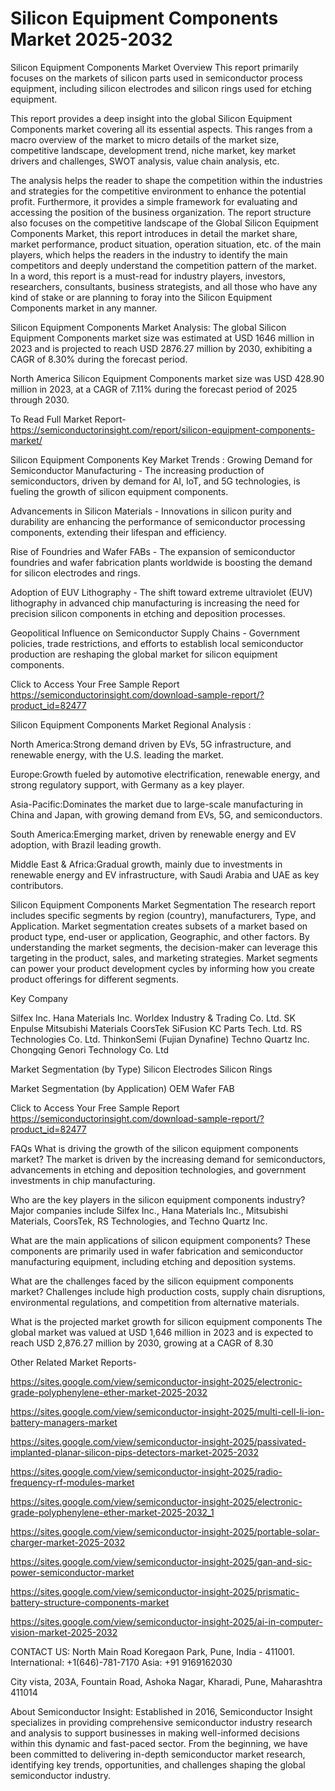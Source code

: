 <h1>Silicon Equipment Components Market 2025-2032</h1>
Silicon Equipment Components Market Overview
This report primarily focuses on the markets of silicon parts used in semiconductor process equipment, including silicon electrodes and silicon rings used for etching equipment.

This report provides a deep insight into the global Silicon Equipment Components market covering all its essential aspects. This ranges from a macro overview of the market to micro details of the market size, competitive landscape, development trend, niche market, key market drivers and challenges, SWOT analysis, value chain analysis, etc.

The analysis helps the reader to shape the competition within the industries and strategies for the competitive environment to enhance the potential profit. Furthermore, it provides a simple framework for evaluating and accessing the position of the business organization. The report structure also focuses on the competitive landscape of the Global Silicon Equipment Components Market, this report introduces in detail the market share, market performance, product situation, operation situation, etc. of the main players, which helps the readers in the industry to identify the main competitors and deeply understand the competition pattern of the market.
In a word, this report is a must-read for industry players, investors, researchers, consultants, business strategists, and all those who have any kind of stake or are planning to foray into the Silicon Equipment Components market in any manner.

Silicon Equipment Components Market Analysis:
The global Silicon Equipment Components market size was estimated at USD 1646 million in 2023 and is projected to reach USD 2876.27 million by 2030, exhibiting a CAGR of 8.30% during the forecast period.

North America Silicon Equipment Components market size was USD 428.90 million in 2023, at a CAGR of 7.11% during the forecast period of 2025 through 2030.

To Read Full Market Report-
https://semiconductorinsight.com/report/silicon-equipment-components-market/

Silicon Equipment Components Key Market Trends :
Growing Demand for Semiconductor Manufacturing - The increasing production of semiconductors, driven by demand for AI, IoT, and 5G technologies, is fueling the growth of silicon equipment components.

Advancements in Silicon Materials - Innovations in silicon purity and durability are enhancing the performance of semiconductor processing components, extending their lifespan and efficiency.

Rise of Foundries and Wafer FABs - The expansion of semiconductor foundries and wafer fabrication plants worldwide is boosting the demand for silicon electrodes and rings.

Adoption of EUV Lithography - The shift toward extreme ultraviolet (EUV) lithography in advanced chip manufacturing is increasing the need for precision silicon components in etching and deposition processes.

Geopolitical Influence on Semiconductor Supply Chains - Government policies, trade restrictions, and efforts to establish local semiconductor production are reshaping the global market for silicon equipment components.

Click to Access Your Free Sample Report
https://semiconductorinsight.com/download-sample-report/?product_id=82477

Silicon Equipment Components Market Regional Analysis :

North America:Strong demand driven by EVs, 5G infrastructure, and renewable energy, with the U.S. leading the market.

Europe:Growth fueled by automotive electrification, renewable energy, and strong regulatory support, with Germany as a key player.

Asia-Pacific:Dominates the market due to large-scale manufacturing in China and Japan, with growing demand from EVs, 5G, and semiconductors.

South America:Emerging market, driven by renewable energy and EV adoption, with Brazil leading growth.

Middle East & Africa:Gradual growth, mainly due to investments in renewable energy and EV infrastructure, with Saudi Arabia and UAE as key contributors.

Silicon Equipment Components Market Segmentation
The research report includes specific segments by region (country), manufacturers, Type, and Application. Market segmentation creates subsets of a market based on product type, end-user or application, Geographic, and other factors. By understanding the market segments, the decision-maker can leverage this targeting in the product, sales, and marketing strategies. Market segments can power your product development cycles by informing how you create product offerings for different segments.

Key Company

Silfex Inc.
Hana Materials Inc.
Worldex Industry & Trading Co.
Ltd.
SK Enpulse
Mitsubishi Materials
CoorsTek
SiFusion
KC Parts Tech.
Ltd.
RS Technologies Co.
Ltd.
ThinkonSemi (Fujian Dynafine)
Techno Quartz Inc.
Chongqing Genori Technology Co.
Ltd

Market Segmentation (by Type)
Silicon Electrodes
Silicon Rings

Market Segmentation (by Application)
OEM
Wafer FAB

Click to Access Your Free Sample Report
https://semiconductorinsight.com/download-sample-report/?product_id=82477

FAQs
What is driving the growth of the silicon equipment components market?
The market is driven by the increasing demand for semiconductors, advancements in etching and deposition technologies, and government investments in chip manufacturing.

Who are the key players in the silicon equipment components industry?
Major companies include Silfex Inc., Hana Materials Inc., Mitsubishi Materials, CoorsTek, RS Technologies, and Techno Quartz Inc.

What are the main applications of silicon equipment components?
These components are primarily used in wafer fabrication and semiconductor manufacturing equipment, including etching and deposition systems.

What are the challenges faced by the silicon equipment components market?
Challenges include high production costs, supply chain disruptions, environmental regulations, and competition from alternative materials.

What is the projected market growth for silicon equipment components
The global market was valued at USD 1,646 million in 2023 and is expected to reach USD 2,876.27 million by 2030, growing at a CAGR of 8.30

Other Related Market Reports-

https://sites.google.com/view/semiconductor-insight-2025/electronic-grade-polyphenylene-ether-market-2025-2032

https://sites.google.com/view/semiconductor-insight-2025/multi-cell-li-ion-battery-managers-market

https://sites.google.com/view/semiconductor-insight-2025/passivated-implanted-planar-silicon-pips-detectors-market-2025-2032

https://sites.google.com/view/semiconductor-insight-2025/radio-frequency-rf-modules-market

https://sites.google.com/view/semiconductor-insight-2025/electronic-grade-polyphenylene-ether-market-2025-2032_1

https://sites.google.com/view/semiconductor-insight-2025/portable-solar-charger-market-2025-2032

https://sites.google.com/view/semiconductor-insight-2025/gan-and-sic-power-semiconductor-market

https://sites.google.com/view/semiconductor-insight-2025/prismatic-battery-structure-components-market

https://sites.google.com/view/semiconductor-insight-2025/ai-in-computer-vision-market-2025-2032

CONTACT US:
North Main Road Koregaon Park, Pune, India - 411001.
International: +1(646)-781-7170
Asia: +91 9169162030

City vista, 203A, Fountain Road, Ashoka Nagar, Kharadi, Pune, Maharashtra 411014

About Semiconductor Insight:
Established in 2016, Semiconductor Insight specializes in providing comprehensive semiconductor industry research and analysis to support businesses in making well-informed decisions within this dynamic and fast-paced sector. From the beginning, we have been committed to delivering in-depth semiconductor market research, identifying key trends, opportunities, and challenges shaping the global semiconductor industry.
